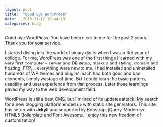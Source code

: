 ```yaml
---
layout: post
title:  "Good Bye WordPress"
date:   2013-11-12 10:44:29
categories: blog
---
```


Good bye WordPress. You have been nicer to me for the past 2 years. Thank you for your service.

I started diving into the world of binary digits when I was in 3rd year of college. For me, WordPress was one of the first things I learned with my very first computer - server and DB setup, markup and styling, domain and hosting, FTP, .. everything were new to me. I had installed and uninstalled hundreds of WP themes and plugins, each had both good and bad elements, simply wastage of time. But I could learn the basic pattern, usability and user experience from that process. Later those learnings paved my way to the web development field. 

WordPress is still a best CMS, but I'm tired of its updates attack! My search for a new blogging platform ended up with static site generators. This site has setup with <strong>Jekyll</strong> and supported by Boostrap, jQuery, Modernizr, HTML5 Boilerplate and Font Awesome. I enjoy this new freedom of customization!